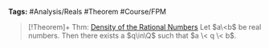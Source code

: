 ---
---

**Tags:** #Analysis/Reals #Theorem #Course/FPM 

 > 
 > \[!Theorem\]+ Thm: [Density of the Rational Numbers](Density%20of%20the%20Rational%20Numbers.md)
 > Let $a\<b$ be real numbers. Then there exists a $q\in\Q$ such that $a \< q \< b$.

